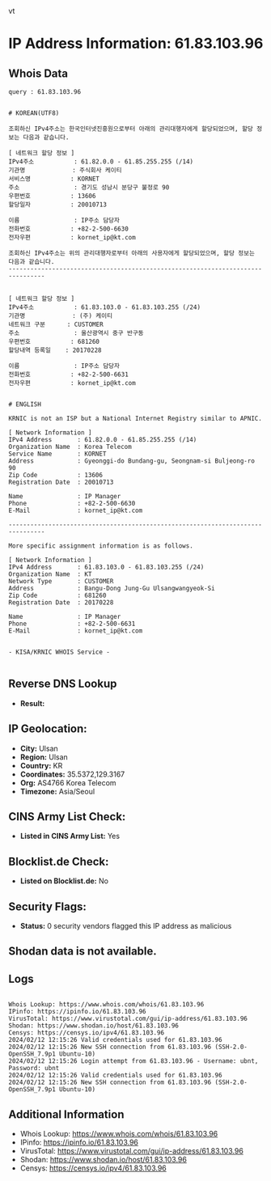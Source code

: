 vt
# IP Address Information: 61.83.103.96

## Whois Data
```
query : 61.83.103.96


# KOREAN(UTF8)

조회하신 IPv4주소는 한국인터넷진흥원으로부터 아래의 관리대행자에게 할당되었으며, 할당 정보는 다음과 같습니다.

[ 네트워크 할당 정보 ]
IPv4주소           : 61.82.0.0 - 61.85.255.255 (/14)
기관명             : 주식회사 케이티
서비스명           : KORNET
주소               : 경기도 성남시 분당구 불정로 90
우편번호           : 13606
할당일자           : 20010713

이름               : IP주소 담당자
전화번호           : +82-2-500-6630
전자우편           : kornet_ip@kt.com

조회하신 IPv4주소는 위의 관리대행자로부터 아래의 사용자에게 할당되었으며, 할당 정보는 다음과 같습니다.
--------------------------------------------------------------------------------


[ 네트워크 할당 정보 ]
IPv4주소           : 61.83.103.0 - 61.83.103.255 (/24)
기관명             : (주) 케이티
네트워크 구분      : CUSTOMER
주소               : 울산광역시 중구 반구동
우편번호           : 681260
할당내역 등록일    : 20170228

이름               : IP주소 담당자
전화번호           : +82-2-500-6631
전자우편           : kornet_ip@kt.com


# ENGLISH

KRNIC is not an ISP but a National Internet Registry similar to APNIC.

[ Network Information ]
IPv4 Address       : 61.82.0.0 - 61.85.255.255 (/14)
Organization Name  : Korea Telecom
Service Name       : KORNET
Address            : Gyeonggi-do Bundang-gu, Seongnam-si Buljeong-ro 90
Zip Code           : 13606
Registration Date  : 20010713

Name               : IP Manager
Phone              : +82-2-500-6630
E-Mail             : kornet_ip@kt.com

--------------------------------------------------------------------------------

More specific assignment information is as follows.

[ Network Information ]
IPv4 Address       : 61.83.103.0 - 61.83.103.255 (/24)
Organization Name  : KT
Network Type       : CUSTOMER
Address            : Bangu-Dong Jung-Gu Ulsangwangyeok-Si
Zip Code           : 681260
Registration Date  : 20170228

Name               : IP Manager
Phone              : +82-2-500-6631
E-Mail             : kornet_ip@kt.com


- KISA/KRNIC WHOIS Service -


```
## Reverse DNS Lookup
- **Result:** 

## IP Geolocation:
- **City:** Ulsan
- **Region:** Ulsan
- **Country:** KR
- **Coordinates:** 35.5372,129.3167
- **Org:** AS4766 Korea Telecom
- **Timezone:** Asia/Seoul

## CINS Army List Check:
- **Listed in CINS Army List:** 
Yes

## Blocklist.de Check:
- **Listed on Blocklist.de:** 
No

## Security Flags:
- **Status:** 0 security vendors flagged this IP address as malicious

## Shodan data is not available.

## Logs
```

Whois Lookup: https://www.whois.com/whois/61.83.103.96
IPinfo: https://ipinfo.io/61.83.103.96
VirusTotal: https://www.virustotal.com/gui/ip-address/61.83.103.96
Shodan: https://www.shodan.io/host/61.83.103.96
Censys: https://censys.io/ipv4/61.83.103.96
2024/02/12 12:15:26 Valid credentials used for 61.83.103.96
2024/02/12 12:15:26 New SSH connection from 61.83.103.96 (SSH-2.0-OpenSSH_7.9p1 Ubuntu-10)
2024/02/12 12:15:26 Login attempt from 61.83.103.96 - Username: ubnt, Password: ubnt
2024/02/12 12:15:26 Valid credentials used for 61.83.103.96
2024/02/12 12:15:26 New SSH connection from 61.83.103.96 (SSH-2.0-OpenSSH_7.9p1 Ubuntu-10)

```
## Additional Information
- Whois Lookup: https://www.whois.com/whois/61.83.103.96
- IPinfo: https://ipinfo.io/61.83.103.96
- VirusTotal: https://www.virustotal.com/gui/ip-address/61.83.103.96
- Shodan: https://www.shodan.io/host/61.83.103.96
- Censys: https://censys.io/ipv4/61.83.103.96

